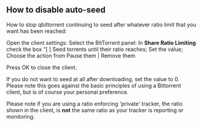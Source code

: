 ## How to disable auto-seed

How to stop qbittorrent continuing to seed after whatever ratio limit that you want has been reached:

Open the client settings:
Select the BitTorrent panel:
In **Share Ratio Limiting**
check the box "[ ] Seed torrents until their ratio reaches;
Set the value;
Choose the action from Pause them | Remove them

Press OK to close the client.

If you do not want to seed at all after downloading, set the value to 0.
Please note this goes against the basic principles of using a Bittorrent client, but is of course your personal preference.

Please note if you are using a ratio enforcing 'private' tracker, the ratio shown in the client, is **not** the same ratio as your tracker is reporting or monitoring.